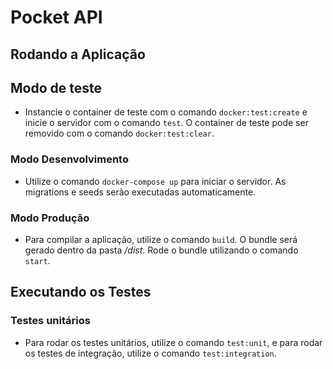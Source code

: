 # Pocket API

## Rodando a Aplicação

## Modo de teste

- Instancie o container de teste com o comando `docker:test:create` e inicie o servidor com o comando `test`. O container de teste pode ser removido com o comando `docker:test:clear`.

### Modo Desenvolvimento

- Utilize o comando `docker-compose up` para iniciar o servidor. As migrations e seeds serão executadas automaticamente.

### Modo Produção

- Para compilar a aplicação, utilize o comando `build`. O bundle será gerado dentro da pasta */dist*. Rode o bundle utilizando o comando `start`.

## Executando os Testes

### Testes unitários

- Para rodar os testes unitários, utilize o comando `test:unit`, e para rodar os testes de integração, utilize o comando `test:integration`.